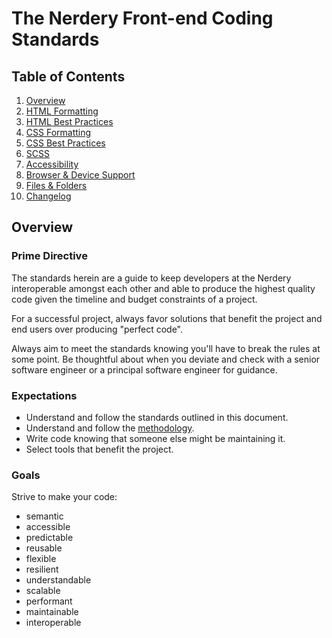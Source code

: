 # The Nerdery Front-end Coding Standards

## Table of Contents
  1. [Overview](#overview)
  2. [HTML Formatting](/standards/html.md#html-formatting)
  3. [HTML Best Practices](/standards/html.md#html-best-practices)
  4. [CSS Formatting](/standards/css.md#css-formatting)
  5. [CSS Best Practices](/standards/css.md#css-best-practices)
  6. [SCSS](/standards/scss.md)
  7. [Accessibility](/standards/accessibility.md)
  8. [Browser &amp; Device Support](/standards/browser-device-support.md)
  9. [Files &amp; Folders](/standards/files-folders.md)
  10. [Changelog](/CHANGELOG.md)

## <a name="overview"></a>Overview

### Prime Directive

The standards herein are a guide to keep developers at the Nerdery interoperable amongst each other and able to produce the highest quality code given the timeline and budget constraints of a project.

For a successful project, always favor solutions that benefit the project and end users over producing "perfect code".

Always aim to meet the standards knowing you'll have to break the rules at some point. Be thoughtful about when you deviate and check with a senior software engineer or a principal software engineer for guidance.

### Expectations

* Understand and follow the standards outlined in this document.
* Understand and follow the [methodology](/standards/methodology.md/).
* Write code knowing that someone else might be maintaining it.
* Select tools that benefit the project.

### Goals

Strive to make your code:

* semantic
* accessible
* predictable
* reusable
* flexible
* resilient
* understandable
* scalable
* performant
* maintainable
* interoperable